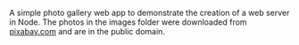 A simple photo gallery web app to demonstrate the creation of a 
web server in Node. The photos in the images folder were downloaded 
from [pixabay.com](pixabay.com) and are in the public domain.
